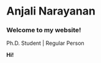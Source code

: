 <h1> Anjali Narayanan </h1>
<h3> Welcome to my website! </h3>

Ph.D. Student | Regular Person 

<b> Hi! </b>
